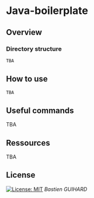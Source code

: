 # Java-boilerplate

 ## Overview
 ### Directory structure
 ```bash
TBA
 ```

 ## How to use 
 ```bash
TBA
 ```
 ## Useful commands
TBA
 ## Ressources
TBA
 ## License
 [![License: MIT](https://img.shields.io/badge/License-MIT-yellow.svg)](https://opensource.org/licenses/MIT)
 *Bastien GUIHARD*